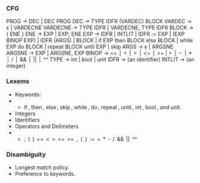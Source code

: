 ### CFG 
  PROG →	DEC | DEC PROG
  DEC →	TYPE IDFR (VARDEC) BLOCK
  VARDEC →	ε | VARDECNE
  VARDECNE →	TYPE IDFR
  |	VARDECNE, TYPE IDFR
  BLOCK →	{ ENE }
  ENE →	EXP | EXP; ENE
  EXP →	IDFR
  |	INTLIT
  |	IDFR := EXP
  |	(EXP BINOP EXP)
  |	IDFR (ARGS)
  |	BLOCK
  |	if EXP then BLOCK else BLOCK
  |	while EXP do BLOCK
  |	repeat BLOCK until EXP
  |	skip
  ARGS →	ε | ARGSNE
  ARGSNE →	EXP | ARGSNE, EXP
  BINOP →	==  |  <  |  >  |  <=  |  >=
  |	 +  |  −  |  *  |   /  |  &&  |  ||  |  ^^
  TYPE →	int | bool | unit
  IDFR →	(an identifier)
  INTLIT →	(an integer)

### Lexems
- Keywords:
- - if , then , else , skip , while , do , repeat , until , int , bool , and unit.
- Integers
- Identifiers
- Operators and Delimeters
- - ;  (  )  ==  <  >  <=  >=  ,  {  }  :=  +  *  -  /  &&  ||  ^^

### Disambiguity
- Longest match policy.
- Preference to keywords.
